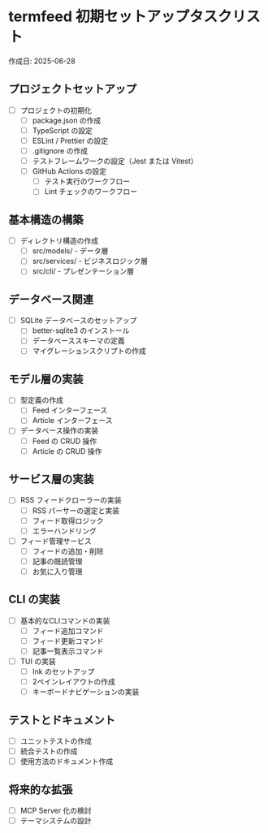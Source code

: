 # termfeed 初期セットアップタスクリスト

作成日: 2025-06-28

## プロジェクトセットアップ

- [ ] プロジェクトの初期化
  - [ ] package.json の作成
  - [ ] TypeScript の設定
  - [ ] ESLint / Prettier の設定
  - [ ] .gitignore の作成
  - [ ] テストフレームワークの設定（Jest または Vitest）
  - [ ] GitHub Actions の設定
    - [ ] テスト実行のワークフロー
    - [ ] Lint チェックのワークフロー

## 基本構造の構築

- [ ] ディレクトリ構造の作成
  - [ ] src/models/ - データ層
  - [ ] src/services/ - ビジネスロジック層
  - [ ] src/cli/ - プレゼンテーション層

## データベース関連

- [ ] SQLite データベースのセットアップ
  - [ ] better-sqlite3 のインストール
  - [ ] データベーススキーマの定義
  - [ ] マイグレーションスクリプトの作成

## モデル層の実装

- [ ] 型定義の作成
  - [ ] Feed インターフェース
  - [ ] Article インターフェース
- [ ] データベース操作の実装
  - [ ] Feed の CRUD 操作
  - [ ] Article の CRUD 操作

## サービス層の実装

- [ ] RSS フィードクローラーの実装
  - [ ] RSS パーサーの選定と実装
  - [ ] フィード取得ロジック
  - [ ] エラーハンドリング
- [ ] フィード管理サービス
  - [ ] フィードの追加・削除
  - [ ] 記事の既読管理
  - [ ] お気に入り管理

## CLI の実装

- [ ] 基本的なCLIコマンドの実装
  - [ ] フィード追加コマンド
  - [ ] フィード更新コマンド
  - [ ] 記事一覧表示コマンド
- [ ] TUI の実装
  - [ ] Ink のセットアップ
  - [ ] 2ペインレイアウトの作成
  - [ ] キーボードナビゲーションの実装

## テストとドキュメント

- [ ] ユニットテストの作成
- [ ] 統合テストの作成
- [ ] 使用方法のドキュメント作成

## 将来的な拡張

- [ ] MCP Server 化の検討
- [ ] テーマシステムの設計